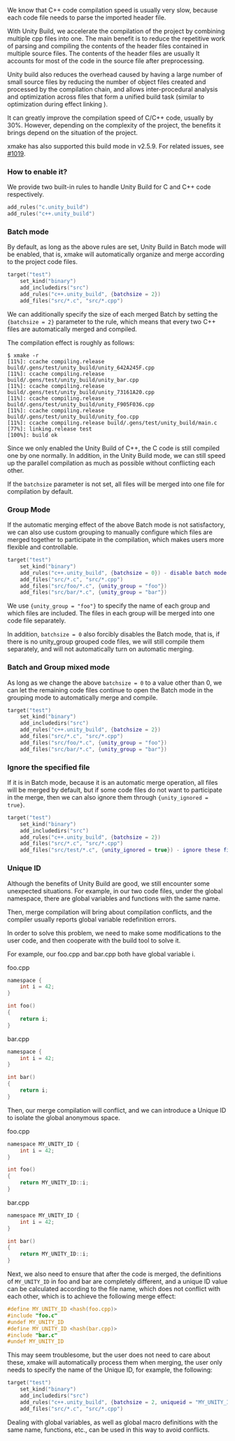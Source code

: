 
We know that C++ code compilation speed is usually very slow, because each code file needs to parse the imported header file.

With Unity Build, we accelerate the compilation of the project by combining multiple cpp files into one. The main benefit is to reduce the repetitive work of parsing and compiling the contents of the header files contained in multiple source files. The contents of the header files are usually It accounts for most of the code in the source file after preprocessing.

Unity build also reduces the overhead caused by having a large number of small source files by reducing the number of object files created and processed by the compilation chain, and allows inter-procedural analysis and optimization across files that form a unified build task (similar to optimization during effect linking ).

It can greatly improve the compilation speed of C/C++ code, usually by 30%. However, depending on the complexity of the project, the benefits it brings depend on the situation of the project.

xmake has also supported this build mode in v2.5.9. For related issues, see [#1019](https://github.com/xmake-io/xmake/issues/1019).

### How to enable it?

We provide two built-in rules to handle Unity Build for C and C++ code respectively.

```lua
add_rules("c.unity_build")
add_rules("c++.unity_build")
```

### Batch mode

By default, as long as the above rules are set, Unity Build in Batch mode will be enabled, that is, xmake will automatically organize and merge according to the project code files.

```lua
target("test")
    set_kind("binary")
    add_includedirs("src")
    add_rules("c++.unity_build", {batchsize = 2})
    add_files("src/*.c", "src/*.cpp")
```

We can additionally specify the size of each merged Batch by setting the `{batchsize = 2}` parameter to the rule, which means that every two C++ files are automatically merged and compiled.

The compilation effect is roughly as follows:

```console
$ xmake -r
[11%]: ccache compiling.release build/.gens/test/unity_build/unity_642A245F.cpp
[11%]: ccache compiling.release build/.gens/test/unity_build/unity_bar.cpp
[11%]: ccache compiling.release build/.gens/test/unity_build/unity_73161A20.cpp
[11%]: ccache compiling.release build/.gens/test/unity_build/unity_F905F036.cpp
[11%]: ccache compiling.release build/.gens/test/unity_build/unity_foo.cpp
[11%]: ccache compiling.release build/.gens/test/unity_build/main.c
[77%]: linking.release test
[100%]: build ok
```

Since we only enabled the Unity Build of C++, the C code is still compiled one by one normally. In addition, in the Unity Build mode, we can still speed up the parallel compilation as much as possible without conflicting each other.

If the `batchsize` parameter is not set, all files will be merged into one file for compilation by default.

### Group Mode

If the automatic merging effect of the above Batch mode is not satisfactory, we can also use custom grouping to manually configure which files are merged together to participate in the compilation, which makes users more flexible and controllable.

```lua
target("test")
    set_kind("binary")
    add_rules("c++.unity_build", {batchsize = 0}) - disable batch mode
    add_files("src/*.c", "src/*.cpp")
    add_files("src/foo/*.c", {unity_group = "foo"})
    add_files("src/bar/*.c", {unity_group = "bar"})
```

We use `{unity_group = "foo"}` to specify the name of each group and which files are included. The files in each group will be merged into one code file separately.

In addition, `batchsize = 0` also forcibly disables the Batch mode, that is, if there is no unity_group grouped code files, we will still compile them separately, and will not automatically turn on automatic merging.

### Batch and Group mixed mode

As long as we change the above `batchsize = 0` to a value other than 0, we can let the remaining code files continue to open the Batch mode in the grouping mode to automatically merge and compile.

```lua
target("test")
    set_kind("binary")
    add_includedirs("src")
    add_rules("c++.unity_build", {batchsize = 2})
    add_files("src/*.c", "src/*.cpp")
    add_files("src/foo/*.c", {unity_group = "foo"})
    add_files("src/bar/*.c", {unity_group = "bar"})
```

### Ignore the specified file

If it is in Batch mode, because it is an automatic merge operation, all files will be merged by default, but if some code files do not want to participate in the merge, then we can also ignore them through `{unity_ignored = true}`.

```lua
target("test")
    set_kind("binary")
    add_includedirs("src")
    add_rules("c++.unity_build", {batchsize = 2})
    add_files("src/*.c", "src/*.cpp")
    add_files("src/test/*.c", {unity_ignored = true}) - ignore these files
```

### Unique ID

Although the benefits of Unity Build are good, we still encounter some unexpected situations. For example, in our two code files, under the global namespace, there are global variables and functions with the same name.

Then, merge compilation will bring about compilation conflicts, and the compiler usually reports global variable redefinition errors.

In order to solve this problem, we need to make some modifications to the user code, and then cooperate with the build tool to solve it.

For example, our foo.cpp and bar.cpp both have global variable i.

foo.cpp

```c
namespace {
    int i = 42;
}

int foo()
{
    return i;
}
```

bar.cpp

```c
namespace {
    int i = 42;
}

int bar()
{
    return i;
}
```

Then, our merge compilation will conflict, and we can introduce a Unique ID to isolate the global anonymous space.


foo.cpp

```c
namespace MY_UNITY_ID {
    int i = 42;
}

int foo()
{
    return MY_UNITY_ID::i;
}
```

bar.cpp

```c
namespace MY_UNITY_ID {
    int i = 42;
}

int bar()
{
    return MY_UNITY_ID::i;
}
```

Next, we also need to ensure that after the code is merged, the definitions of `MY_UNITY_ID` in foo and bar are completely different, and a unique ID value can be calculated according to the file name, which does not conflict with each other, which is to achieve the following merge effect:

```c
#define MY_UNITY_ID <hash(foo.cpp)>
#include "foo.c"
#undef MY_UNITY_ID
#define MY_UNITY_ID <hash(bar.cpp)>
#include "bar.c"
#undef MY_UNITY_ID
```

This may seem troublesome, but the user does not need to care about these, xmake will automatically process them when merging, the user only needs to specify the name of the Unique ID, for example, the following:


```lua
target("test")
    set_kind("binary")
    add_includedirs("src")
    add_rules("c++.unity_build", {batchsize = 2, uniqueid = "MY_UNITY_ID"})
    add_files("src/*.c", "src/*.cpp")
```

Dealing with global variables, as well as global macro definitions with the same name, functions, etc., can be used in this way to avoid conflicts.

